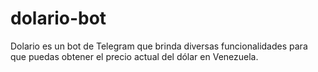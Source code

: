 # dolario-bot
Dolario es un bot de Telegram que brinda diversas funcionalidades para que puedas obtener el precio actual del dólar en Venezuela.
